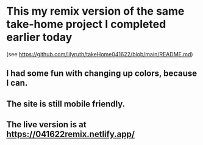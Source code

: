 # This my remix version of the same take-home project I completed earlier today 

(see https://github.com/lilyruth/takeHome041622/blob/main/README.md)

## I had some fun with changing up colors, because I can. 

## The site is still mobile friendly.

## The live version is at https://041622remix.netlify.app/